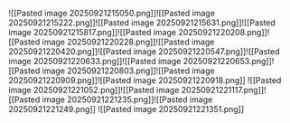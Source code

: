 ![[Pasted image 20250921215050.png]]![[Pasted image 20250921215222.png]]![[Pasted image 20250921215631.png]]![[Pasted image 20250921215817.png]]![[Pasted image 20250921220208.png]]![[Pasted image 20250921220228.png]]![[Pasted image 20250921220420.png]]![[Pasted image 20250921220547.png]]![[Pasted image 20250921220633.png]]![[Pasted image 20250921220653.png]]![[Pasted image 20250921220803.png]]![[Pasted image 20250921220909.png]]![[Pasted image 20250921220918.png]]  ![[Pasted image 20250921221052.png]]![[Pasted image 20250921221117.png]]![[Pasted image 20250921221235.png]]![[Pasted image 20250921221249.png]] ![[Pasted image 20250921221351.png]]